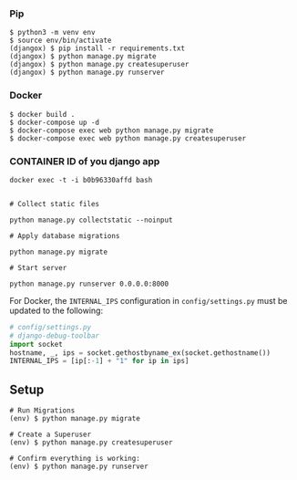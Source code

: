 
### Pip

```
$ python3 -m venv env
$ source env/bin/activate
(djangox) $ pip install -r requirements.txt
(djangox) $ python manage.py migrate
(djangox) $ python manage.py createsuperuser
(djangox) $ python manage.py runserver

```

### Docker

```
$ docker build .
$ docker-compose up -d
$ docker-compose exec web python manage.py migrate
$ docker-compose exec web python manage.py createsuperuser

```


### CONTAINER ID of you django app

```
docker exec -t -i b0b96330affd bash


# Collect static files

python manage.py collectstatic --noinput

# Apply database migrations

python manage.py migrate

# Start server

python manage.py runserver 0.0.0.0:8000
```



For Docker, the `INTERNAL_IPS` configuration in `config/settings.py` must be updated to the following:

```python
# config/settings.py
# django-debug-toolbar
import socket
hostname, _, ips = socket.gethostbyname_ex(socket.gethostname())
INTERNAL_IPS = [ip[:-1] + "1" for ip in ips]
```

## Setup

```
# Run Migrations
(env) $ python manage.py migrate

# Create a Superuser
(env) $ python manage.py createsuperuser

# Confirm everything is working:
(env) $ python manage.py runserver

```
